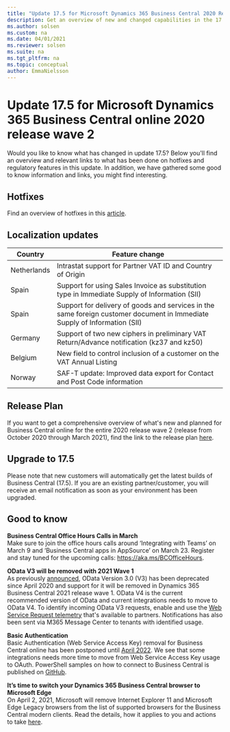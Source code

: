 ```yaml
---
title: "Update 17.5 for Microsoft Dynamics 365 Business Central 2020 Release Wave 2"
description: Get an overview of new and changed capabilities in the 17.5 update of Business Central online, which is part of 2020 release wave 2.
ms.author: solsen
ms.custom: na
ms.date: 04/01/2021
ms.reviewer: solsen
ms.suite: na
ms.tgt_pltfrm: na
ms.topic: conceptual
author: EmmaNielsson
---
```


# Update 17.5 for Microsoft Dynamics 365 Business Central online 2020 release wave 2

Would you like to know what has changed in update 17.5? Below you'll find an overview and relevant links to what has been done on hotfixes and regulatory features in this update. In addition, we have gathered some good to know information and links, you might find interesting.

## Hotfixes
Find an overview of hotfixes in this [article](https://support.microsoft.com/office/update-17-5-for-microsoft-dynamics-365-business-central-2020-release-wave-2-application-build-17-5-22499-22546-platform-build-17-0-22463-22540-94cdc7cc-0aaf-43cd-a070-c9c9f1147679?ui=en-US&rs=en-US&ad=US).

## Localization updates 

| Country| Feature change |
|-------------|--------------|
Netherlands | Intrastat support for Partner VAT ID and Country of Origin|
|Spain | Support for using Sales Invoice as substitution type in Immediate Supply of Information (SII) |
Spain | Support for delivery of goods and services in the same foreign customer document in Immediate Supply of Information (SII) |
Germany | Support of two new ciphers in preliminary VAT Return/Advance notification (kz37 and kz50)
Belgium| New field to control inclusion of a customer on the VAT Annual Listing
Norway| SAF-T update: Improved data export for Contact and Post Code information

## Release Plan
If you want to get a comprehensive overview of what's new and planned for Business Central online for the entire 2020 release wave 2 (release from October 2020 through March 2021), find the link to the release plan [here](/dynamics365-release-plan/2020wave2/smb/dynamics365-business-central/planned-features).


## Upgrade to 17.5
Please note that new customers will automatically get the latest builds of Business Central (17.5). If you are an existing partner/customer, you will receive an email notification as soon as your environment has been upgraded.

## Good to know

**Business Central Office Hours Calls in March**  
Make sure to join the office hours calls around ‘Integrating with Teams’ on March 9 and ‘Business Central apps in AppSource’ on March 23. Register and stay tuned for the upcoming calls: https://aka.ms/BCOfficeHours. 

**OData V3 will be removed with 2021 Wave 1**  
As previously [announced](https://nam06.safelinks.protection.outlook.com/?url=https%3A%2F%2Fdocs.microsoft.com%2Fen-us%2Fdynamics365%2Fbusiness-central%2Fdev-itpro%2Fupgrade%2Fdeprecated-features-w1%23odata-v3&data=04%7C01%7Ca-emniel%40microsoft.com%7C7aa180a3769141bff89f08d8c6a2c84e%7C72f988bf86f141af91ab2d7cd011db47%7C1%7C0%7C637477749732577916%7CUnknown%7CTWFpbGZsb3d8eyJWIjoiMC4wLjAwMDAiLCJQIjoiV2luMzIiLCJBTiI6Ik1haWwiLCJXVCI6Mn0%3D%7C1000&sdata=iOEIW2bGcGMS3Q8kCjNDpk5pzGg5Vl4PXDBNtiZOF0Y%3D&reserved=0), OData Version 3.0 (V3) has been deprecated since April 2020 and support for it will be removed in Dynamics 365 Business Central 2021 release wave 1. OData V4 is the current recommended version of OData and current integrations needs to move to OData V4. To identify incoming OData V3 requests, enable and use the [Web Service Request telemetry](https://nam06.safelinks.protection.outlook.com/?url=https%3A%2F%2Fdocs.microsoft.com%2Fen-us%2Fdynamics365%2Fbusiness-central%2Fdev-itpro%2Fadministration%2Ftelemetry-webservices-trace&data=04%7C01%7Ca-emniel%40microsoft.com%7C7aa180a3769141bff89f08d8c6a2c84e%7C72f988bf86f141af91ab2d7cd011db47%7C1%7C0%7C637477749732577916%7CUnknown%7CTWFpbGZsb3d8eyJWIjoiMC4wLjAwMDAiLCJQIjoiV2luMzIiLCJBTiI6Ik1haWwiLCJXVCI6Mn0%3D%7C1000&sdata=1IbqoCHPSLXvT8%2FfRxJX252f5Bvtpn6bMZknet0wx2o%3D&reserved=0) that's available to partners. Notifications has also been sent via M365 Message Center to tenants with identified usage.

**Basic Authentication**  
Basic Authentication (Web Service Access Key) removal for Business Central online has been postponed until [April 2022](../upgrade/deprecated-features-w1.md#accesskeys). We see that some integrations needs more time to move from Web Service Access Key usage to OAuth. PowerShell samples on how to connect to Business Central is published on [GitHub](https://github.com/microsoft/BCTech/tree/master/samples/PSOAuthBCAccess). 

**It’s time to switch your Dynamics 365 Business Central browser to Microsoft Edge**  
On April 2, 2021, Microsoft will remove Internet Explorer 11 and Microsoft Edge Legacy browsers from the list of supported browsers for the Business Central modern clients. Read the details, how it applies to you and actions to take [here](https://cloudblogs.microsoft.com/dynamics365/it/2020/08/21/its-time-to-switch-your-dynamics-365-business-central-browser-to-microsoft-edge/).